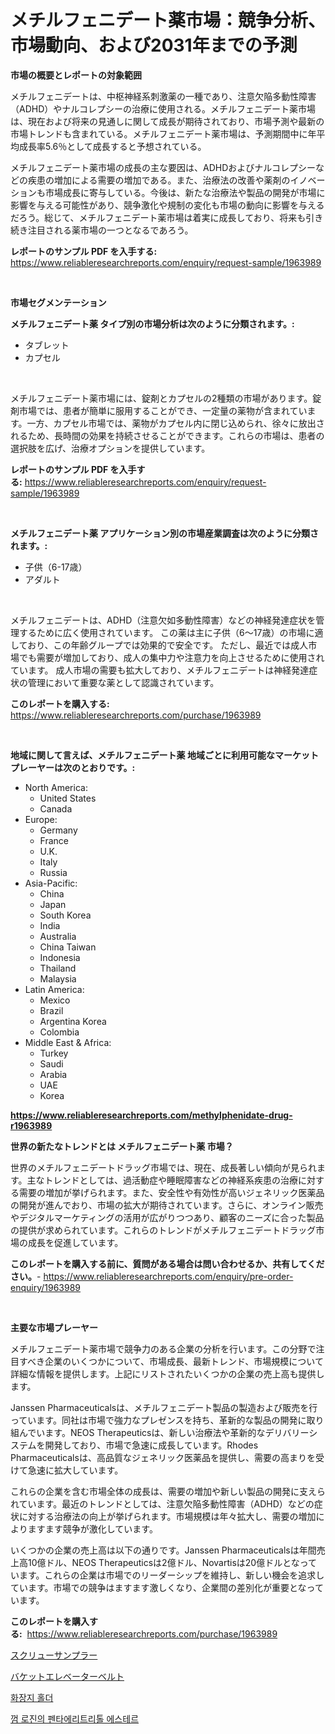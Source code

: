 <p><h1>メチルフェニデート薬市場：競争分析、市場動向、および2031年までの予測</h1></p><p><strong>市場の概要とレポートの対象範囲</strong></p>
<p><p>メチルフェニデートは、中枢神経系刺激薬の一種であり、注意欠陥多動性障害（ADHD）やナルコレプシーの治療に使用される。メチルフェニデート薬市場は、現在および将来の見通しに関して成長が期待されており、市場予測や最新の市場トレンドも含まれている。メチルフェニデート薬市場は、予測期間中に年平均成長率5.6％として成長すると予想されている。</p><p>メチルフェニデート薬市場の成長の主な要因は、ADHDおよびナルコレプシーなどの疾患の増加による需要の増加である。また、治療法の改善や薬剤のイノベーションも市場成長に寄与している。今後は、新たな治療法や製品の開発が市場に影響を与える可能性があり、競争激化や規制の変化も市場の動向に影響を与えるだろう。総じて、メチルフェニデート薬市場は着実に成長しており、将来も引き続き注目される薬市場の一つとなるであろう。</p></p>
<p><strong>レポートのサンプル PDF を入手する:</strong> <a href="https://www.reliableresearchreports.com/enquiry/request-sample/1963989">https://www.reliableresearchreports.com/enquiry/request-sample/1963989</a></p>
<p>&nbsp;</p>
<p><strong>市場セグメンテーション</strong></p>
<p><strong>メチルフェニデート薬 タイプ別の市場分析は次のように分類されます。:</strong></p>
<p><ul><li>タブレット</li><li>カプセル</li></ul></p>
<p>&nbsp;</p>
<p><p>メチルフェニデート薬市場には、錠剤とカプセルの2種類の市場があります。錠剤市場では、患者が簡単に服用することができ、一定量の薬物が含まれています。一方、カプセル市場では、薬物がカプセル内に閉じ込められ、徐々に放出されるため、長時間の効果を持続させることができます。これらの市場は、患者の選択肢を広げ、治療オプションを提供しています。</p></p>
<p><strong>レポートのサンプル PDF を入手する:</strong>&nbsp;<a href="https://www.reliableresearchreports.com/enquiry/request-sample/1963989">https://www.reliableresearchreports.com/enquiry/request-sample/1963989</a></p>
<p>&nbsp;</p>
<p><strong> メチルフェニデート薬 アプリケーション別の市場産業調査は次のように分類されます。:</strong></p>
<p><ul><li>子供（6-17歳）</li><li>アダルト</li></ul></p>
<p>&nbsp;</p>
<p><p>メチルフェニデートは、ADHD（注意欠如多動性障害）などの神経発達症状を管理するために広く使用されています。 この薬は主に子供（6〜17歳）の市場に適しており、この年齢グループでは効果的で安全です。 ただし、最近では成人市場でも需要が増加しており、成人の集中力や注意力を向上させるために使用されています。 成人市場の需要も拡大しており、メチルフェニデートは神経発達症状の管理において重要な薬として認識されています。</p></p>
<p><strong>このレポートを購入する:</strong>&nbsp; <a href="https://www.reliableresearchreports.com/purchase/1963989">https://www.reliableresearchreports.com/purchase/1963989</a></p>
<p>&nbsp;</p>
<p><strong>地域に関して言えば、メチルフェニデート薬 地域ごとに利用可能なマーケットプレーヤーは次のとおりです。:</strong></p>
<p><ul>
    <li>
        North America:
        <ul>
            <li>United States</li>
            <li>Canada</li>
        </ul>
    </li>
    <li>
        Europe:
        <ul>
            <li>Germany</li>
            <li>France</li>
            <li>U.K.</li>
            <li>Italy</li>
            <li>Russia</li>
        </ul>
    </li>
    <li>
        Asia-Pacific:
        <ul>
            <li>China</li>
            <li>Japan</li>
            <li>South Korea</li>
            <li>India</li>
            <li>Australia</li>
            <li>China Taiwan</li>
            <li>Indonesia</li>
            <li>Thailand</li>
            <li>Malaysia</li>
        </ul>
    </li>
    <li>
        Latin America:
        <ul>
            <li>Mexico</li>
            <li>Brazil</li>
            <li>Argentina Korea</li>
            <li>Colombia</li>
        </ul>
    </li>
    <li>
        Middle East & Africa:
        <ul>
            <li>Turkey</li>
            <li>Saudi</li>
            <li>Arabia</li>
            <li>UAE</li>
            <li>Korea</li>
        </ul>
    </li>
    </ul></p>
<p><strong><a href="https://www.reliableresearchreports.com/methylphenidate-drug-r1963989">https://www.reliableresearchreports.com/methylphenidate-drug-r1963989</a></strong>&nbsp;</p>
<p><strong>世界の新たなトレンドとは メチルフェニデート薬 市場？</strong></p>
<p><p>世界のメチルフェニデートドラッグ市場では、現在、成長著しい傾向が見られます。主なトレンドとしては、過活動症や睡眠障害などの神経系疾患の治療に対する需要の増加が挙げられます。また、安全性や有効性が高いジェネリック医薬品の開発が進んでおり、市場の拡大が期待されています。さらに、オンライン販売やデジタルマーケティングの活用が広がりつつあり、顧客のニーズに合った製品の提供が求められています。これらのトレンドがメチルフェニデートドラッグ市場の成長を促進しています。</p></p>
<p><strong>このレポートを購入する前に、質問がある場合は問い合わせるか、共有してください。</strong>- <a href="https://www.reliableresearchreports.com/enquiry/pre-order-enquiry/1963989">https://www.reliableresearchreports.com/enquiry/pre-order-enquiry/1963989</a></p>
<p>&nbsp;</p>
<p><strong>主要な市場プレーヤー</strong></p>
<p><p>メチルフェニデート薬市場で競争力のある企業の分析を行います。この分野で注目すべき企業のいくつかについて、市場成長、最新トレンド、市場規模について詳細な情報を提供します。上記にリストされたいくつかの企業の売上高も提供します。</p><p>Janssen Pharmaceuticalsは、メチルフェニデート製品の製造および販売を行っています。同社は市場で強力なプレゼンスを持ち、革新的な製品の開発に取り組んでいます。NEOS Therapeuticsは、新しい治療法や革新的なデリバリーシステムを開発しており、市場で急速に成長しています。Rhodes Pharmaceuticalsは、高品質なジェネリック医薬品を提供し、需要の高まりを受けて急速に拡大しています。</p><p>これらの企業を含む市場全体の成長は、需要の増加や新しい製品の開発に支えられています。最近のトレンドとしては、注意欠陥多動性障害（ADHD）などの症状に対する治療法の向上が挙げられます。市場規模は年々拡大し、需要の増加によりますます競争が激化しています。</p><p>いくつかの企業の売上高は以下の通りです。Janssen Pharmaceuticalsは年間売上高10億ドル、NEOS Therapeuticsは2億ドル、Novartisは20億ドルとなっています。これらの企業は市場でのリーダーシップを維持し、新しい機会を追求しています。市場での競争はますます激しくなり、企業間の差別化が重要となっています。</p></p>
<p><strong>このレポートを購入する:</strong>&nbsp;&nbsp;<a href="https://www.reliableresearchreports.com/purchase/1963989">https://www.reliableresearchreports.com/purchase/1963989</a></p>
<p><p><a href="https://medium.com/@dominicalsop1/2024%E5%B9%B4%E3%81%8B%E3%82%892031%E5%B9%B4%E3%81%BE%E3%81%A7%E3%81%AE%E6%9C%9F%E9%96%93%E3%81%AB%E4%BA%88%E6%B8%AC%E3%81%95%E3%82%8C%E3%82%8B%E3%82%B9%E3%82%AF%E3%83%AA%E3%83%A5%E3%83%BC%E3%82%B5%E3%83%B3%E3%83%97%E3%83%A9%E3%83%BC%E5%B8%82%E5%A0%B4%E5%8B%95%E5%90%91%E3%81%A8%E5%B8%82%E5%A0%B4%E5%88%86%E6%9E%90-4b1917ca12ca">スクリューサンプラー</a></p><p><a href="https://medium.com/@skyleridges76856/%E3%83%90%E3%82%B1%E3%83%83%E3%83%88%E3%82%A8%E3%83%AC%E3%83%99%E3%83%BC%E3%82%BF%E3%83%BC%E3%83%99%E3%83%AB%E3%83%88%E5%B8%82%E5%A0%B4%E3%83%AC%E3%83%9D%E3%83%BC%E3%83%88%E3%81%AF-%E3%81%93%E3%81%AE%E5%B8%82%E5%A0%B4%E3%81%AE%E6%9C%80%E6%96%B0%E3%81%AE%E3%83%88%E3%83%AC%E3%83%B3%E3%83%89%E3%81%A8%E6%88%90%E9%95%B7%E3%81%AE%E6%A9%9F%E4%BC%9A%E3%82%92%E6%98%8E%E3%82%89%E3%81%8B%E3%81%AB%E3%81%97%E3%81%A6%E3%81%84%E3%81%BE%E3%81%99-37ef4e788937">バケットエレベーターベルト</a></p><p><a href="https://medium.com/@eugenekim6262/%ED%99%94%EC%9E%A5%EC%8B%A4-%ED%9C%B4%EC%A7%80-%EA%B1%B0%EC%B9%98%EB%8C%80-%EC%8B%9C%EC%9E%A5-%EC%9C%A0%ED%98%95-%EC%9D%91%EC%9A%A9-%EB%B0%8F-%EC%A7%80%EB%A6%AC%EC%97%90-%EB%8C%80%ED%95%9C-%ED%8F%AC%EA%B4%84%EC%A0%81%EC%9D%B8-%ED%8F%89%EA%B0%80-1a44789f3561">화장지 홀더</a></p><p><a href="https://medium.com/@albinbrakus2023/%ED%8E%9C%ED%83%80%EC%97%90%EB%A6%AC%ED%8A%B8%EB%A6%AC%ED%86%A8-%EA%B5%AC%EB%AC%B4%EA%B7%BC-%EC%97%90%EC%8A%A4%ED%84%B0-%EC%8B%9C%EC%9E%A5-%EC%9C%A0%ED%98%95-%EC%9D%91%EC%9A%A9-%EB%B0%8F-%EC%A7%80%EB%A6%AC%EC%97%90-%EB%8C%80%ED%95%9C-%ED%8F%AC%EA%B4%84%EC%A0%81-%ED%8F%89%EA%B0%80-f2de45db54e8">껌 로진의 펜타에리트리톨 에스테르</a></p></p>